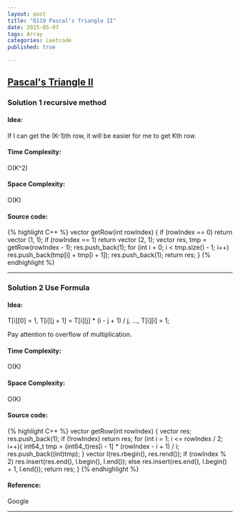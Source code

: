 ```yaml
---
layout: post
title: "Q119 Pascal's Triangle II"
date: 2015-05-07
tags: Array
categories: Leetcode
published: true

---
```


## [Pascal's Triangle II ](https://leetcode.com/problems/pascals-triangle-ii/) 

### Solution 1 recursive method

#### Idea:
If I can get the (K-1)th row, it will be easier for me to get Kth row.

#### Time Complexity:
O(K^2)

#### Space Complexity:
O(K)

#### Source code:
{% highlight C++ %}
    vector<int> getRow(int rowIndex) {
        if (rowIndex == 0)
            return vector<int> (1, 1);
        if (rowIndex == 1)
            return vector<int> (2, 1);
        vector<int> res, tmp = getRow(rowIndex - 1);
        res.push_back(1);
        for (int i = 0; i < tmp.size() - 1; i++)
            res.push_back(tmp[i] + tmp[i + 1]);
        res.push_back(1);
        return res;
    }
{% endhighlight %}

---

### Solution 2 Use Formula

#### Idea:
T[i][0] = 1, T[i][j + 1] = T[i][j] * (i - j + 1) / j, ..., T[i][i] = 1;

Pay attention to overflow of multiplication.

#### Time Complexity:
O(K)

#### Space Complexity:
O(K)

#### Source code:

{% highlight C++ %}
    vector<int> getRow(int rowIndex) {
        vector<int> res;
        res.push_back(1);
        if (!rowIndex)
            return res;
        for (int i = 1; i <= rowIndex / 2; i++){
            int64_t tmp = (int64_t)res[i - 1] * (rowIndex - i + 1) / i;
            res.push_back((int)tmp);
        }
        vector<int> l(res.rbegin(), res.rend());
        if (rowIndex % 2)
            res.insert(res.end(), l.begin(), l.end());
        else
            res.insert(res.end(), l.begin() + 1, l.end());
        return res;
    }
{% endhighlight %}

#### Reference:
Google

---

